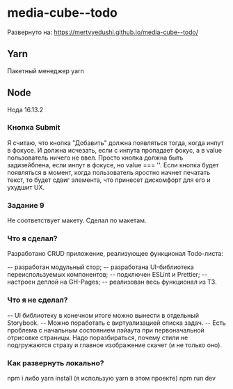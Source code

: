 # media-cube--todo
Развернуто на: https://mertvyedushi.github.io/media-cube--todo/

## Yarn
Пакетный менеджер yarn

## Node
Нода 16.13.2

### Кнопка Submit
Я считаю, что кнопка "Добавить" должна появляться тогда, когда инпут в фокусе.
И должна исчезать, если с инпута пропадает фокус, а в value пользователь
ничего не ввел. Просто кнопка должна быть задизейблена, если инпут в фокусе,
но value === ''. Если кнопка будет появляться в момент, когда пользователь
яростно начнет печатать текст, то будет сдвиг элемента, что принесет
дискомфорт для его и ухудшит UX.

### Задание 9
Не соответствует макету. Сделал по макетам.

### Что я сделал?
Разработано CRUD приложение, реализующее функционал Todo-листа:

-- разработан модульный стор;
-- разработана UI-библиотека переиспользуемых компонентов;
-- подключен ESLint и Prettier;
-- настроен деплой на GH-Pages;
-- реализован весь функционал из ТЗ.

### Что я не сделал?
-- UI библиотеку в конечном итоге можно вынести в отдельный Storybook.
-- Можно поработать с виртуализацией списка задач.
-- Есть проблема с начальным состоянием лэйаута при первоначальной отрисовке
страницы. Надо поразбираться, почему стили не подгружаются стразу и главное
изображение скачет (и не только оно).

### Как развернуть локально?
npm i либо yarn install (я использую yarn в этом проекте)
npm run dev
 